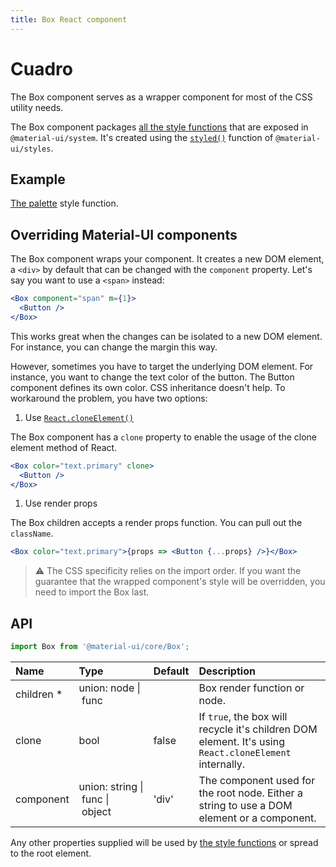 ```yaml
---
title: Box React component
---
```


# Cuadro

<p class="description">The Box component serves as a wrapper component for most of the CSS utility needs.</p>

The Box component packages [all the style functions](/system/basics/#all-inclusive) that are exposed in `@material-ui/system`. It's created using the [`styled()`](/css-in-js/api/#styled-style-function-component) function of `@material-ui/styles`.

## Example

[The palette](/system/palette/) style function.

## Overriding Material-UI components

The Box component wraps your component. It creates a new DOM element, a `<div>` by default that can be changed with the `component` property. Let's say you want to use a `<span>` instead:

```jsx
<Box component="span" m={1}>
  <Button />
</Box>
```

This works great when the changes can be isolated to a new DOM element. For instance, you can change the margin this way.

However, sometimes you have to target the underlying DOM element. For instance, you want to change the text color of the button. The Button component defines its own color. CSS inheritance doesn't help. To workaround the problem, you have two options:

1. Use [`React.cloneElement()`](https://reactjs.org/docs/react-api.html#cloneelement)

The Box component has a `clone` property to enable the usage of the clone element method of React.

```jsx
<Box color="text.primary" clone>
  <Button />
</Box>
```

1. Use render props

The Box children accepts a render props function. You can pull out the `className`.

```jsx
<Box color="text.primary">{props => <Button {...props} />}</Box>
```

> ⚠️ The CSS specificity relies on the import order. If you want the guarantee that the wrapped component's style will be overridden, you need to import the Box last.

## API

```jsx
import Box from '@material-ui/core/Box';
```

| Name                                                     | Type                                                                                                              | Default                                 | Description                                                                                            |
| :------------------------------------------------------- | :---------------------------------------------------------------------------------------------------------------- | :-------------------------------------- | :----------------------------------------------------------------------------------------------------- |
| <span class="prop-name required">children&nbsp;\*</span> | <span class="prop-type">union:&nbsp;node&nbsp;&#124;<br />&nbsp;func<br /></span>                                 |                                         | Box render function or node.                                                                           |
| <span class="prop-name">clone</span>                     | <span class="prop-type">bool</span>                                                                               | <span class="prop-default">false</span> | If `true`, the box will recycle it's children DOM element. It's using `React.cloneElement` internally. |
| <span class="prop-name">component</span>                 | <span class="prop-type">union:&nbsp;string&nbsp;&#124;<br />&nbsp;func&nbsp;&#124;<br />&nbsp;object<br /></span> | <span class="prop-default">'div'</span> | The component used for the root node. Either a string to use a DOM element or a component.             |

Any other properties supplied will be used by [the style functions](/system/basics/#all-inclusive) or spread to the root element.
